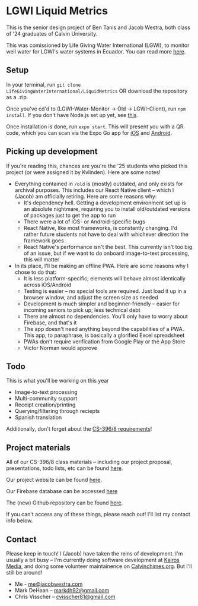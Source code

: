 # LGWI Liquid Metrics
This is the senior design project of Ben Tanis and Jacob Westra, both class of '24 graduates of Calvin University.

This was comissioned by Life Giving Water International (LGWI), to monitor well water for LGWI's water systems in Ecuador. You can read more [here](https://jacobwestra.com/LGWI/).

## Setup

In your terminal, run `git clone LifeGivingWaterInternational/LiquidMetrics` OR download the repository as a .zip.

Once you've cd'd to (LGWI-Water-Monitor -> Old -> LGWI-Client), run `npm install`. If you don't have Node.js set up yet, see [this](https://nodejs.org/en/download/prebuilt-installer/current).

Once installation is done, run `expo start`. This will present you with a QR code, which you can scan via the Expo Go app for [iOS](https://apps.apple.com/us/app/expo-go/id982107779) and [Android](https://play.google.com/store/apps/details?id=host.exp.exponent&hl=en_US&pli=1).

## Picking up development
If you're reading this, chances are you're the '25 students who picked this project (or were assigned it by Kvlinden). Here are some notes!
* Everything contained in `/old` is (mostly) outdated, and only exists for archival purposes. This includes our React Native client – which I (Jacob) am officially retiring. Here are some reasons why:
  - It's dependency hell. Getting a development environment set up is an absolute nightmare, requiring you to install old/outdated versions of packages just to get the app to run
  - There were a lot of iOS- or Android-specific bugs
  - React Native, like most frameworks, is constantly changing. I'd rather future students not have to deal with whichever direction the framework goes
  - React Native's performance isn't the best. This currently isn't too big of an issue, but if we want to do onboard image-to-text processing, this will matter
* In its place, I'll be making an offline PWA. Here are some reasons why I chose to do that:
  - It is less platform-specific; elements will behave almost identically across iOS/Android
  - Testing is easier – no special tools are required. Just load it up in a browser window, and adjust the screen size as needed
  - Development is much simpler and beginner-friendly – easier for incoming seniors to pick up; less technical debt
  - There are almost no dependencies. You'll only have to worry about Firebase, and that's it
  - The app doesn't need anything beyond the capabilities of a PWA. This app, to paraphrase, is basically a glorified Excel spreadsheet
  - PWAs don't require verification from Google Play or the App Store
  - Victor Norman would approve
## Todo
This is what you'll be working on this year
* Image-to-text processing
* Multi-community support
* Receipt creation/printing
* Querying/filtering through reciepts
* Spanish translation

Additionally, don't forget about the [CS-396/8 requirements](https://cs.calvin.edu/courses/cs/396/kvlinden/)!
## Project materials
All of our CS-396/8 class materials – including our project proposal, presentations, todo lists, etc can be found [here](https://drive.google.com/drive/folders/1nDc61zaPWj0OzmBFdk4gacMAmKYI4X28?usp=sharing).

Our project website can be found [here](https://jacobwestra.com/LGWI/).

Our Firebase database can be accessed [here](https://console.firebase.google.com/u/0/project/lgwi-csv/firestore)

The (new) Github repository can be found [here](https://github.com/LifeGivingWaterInternational).

If you can't access any of these things, please reach out! I'll list my contact info below. 
## Contact
Please keep in touch! I (Jacob) have taken the reins of development. I'm usually a bit busy – I'm currently doing software development at [Kairos Media](https://thekairosmedia.com/), and doing some volunteer maintainence on [Calvinchimes.org](https://calvinchimes.org/). But I'll still be around!
* Me - [me@jacobwestra.com](mailto:me@jacobwestra.com/)
* Mark DeHaan – [markdh92@gmail.com](mailto:markdh92@gmail.com)
* Chris Visscher – [cvisscher81@gmail.com](mailto:cvisscher81@gmail.com)
